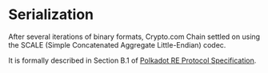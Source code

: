 # Serialization

After several iterations of binary formats, Crypto.com Chain settled on using the SCALE (Simple Concatenated Aggregate Little-Endian) codec.

It is formally described in Section B.1 of [Polkadot RE Protocol Specification](https://github.com/w3f/polkadot-re-spec/blob/master/runtime-environment-spec/polkadot_re_spec.pdf).
